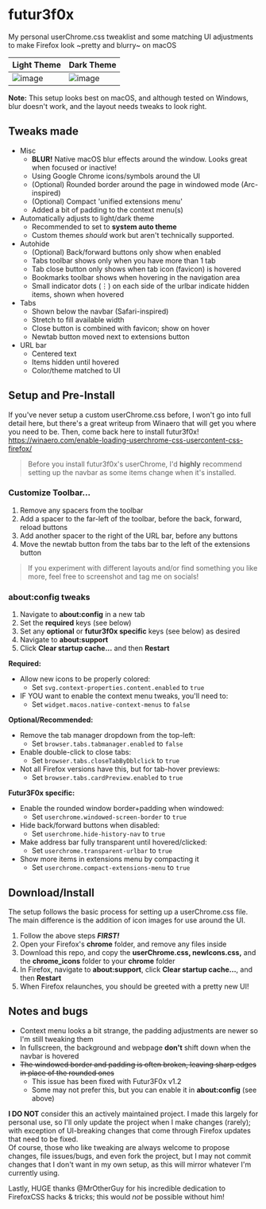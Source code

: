 
# futur3f0x
My personal userChrome.css tweaklist and some matching UI adjustments to make Firefox look ~pretty and blurry\~ on macOS  

|Light Theme|Dark Theme|
|---|---|
|![image](https://github.com/Futur3Sn0w/futur3f0x/assets/18166632/25ce25ce-a230-49cc-a131-030c796db69c)|![image](https://github.com/Futur3Sn0w/futur3f0x/assets/18166632/ebbb82a3-cfe5-4bd0-bced-5f7bab827d8e)|

**Note:** This setup looks best on macOS, and although tested on Windows, blur doesn't work, and the layout needs tweaks to look right.

## Tweaks made
- Misc
 	- **BLUR!** Native macOS blur effects around the window. Looks great when focused or inactive!
	- Using Google Chrome icons/symbols around the UI
	- (Optional) Rounded border around the page in windowed mode (Arc-inspired)
	- (Optional) Compact 'unified extensions menu'
	- Added a bit of padding to the context menu(s)
- Automatically adjusts to light/dark theme
	- Recommended to set to **system auto theme**
	- Custom themes *should* work but aren't technically supported.
- Autohide
	- (Optional) Back/forward buttons only show when enabled
	- Tabs toolbar shows only when you have more than 1 tab
	- Tab close button only shows when tab icon (favicon) is hovered
	- Bookmarks toolbar shows when hovering in the navigation area
	- Small indicator dots (⋮) on each side of the urlbar indicate hidden items, shown when hovered
- Tabs
	- Shown below the navbar (Safari-inspired)
	- Stretch to fill available width
	- Close button is combined with favicon; show on hover
	- Newtab button moved next to extensions button
- URL bar
	- Centered text 
	- Items hidden until hovered
	- Color/theme matched to UI

## Setup and Pre-Install
If you've never setup a custom userChrome.css before, I won't go into full detail here, but there's a great writeup from Winaero that will get you where you need to be. Then, come back here to install futur3f0x!  
https://winaero.com/enable-loading-userchrome-css-usercontent-css-firefox/
  
> Before you install futur3f0x's userChrome, I'd **highly** recommend setting up the navbar as some items change when it's installed.  
  
### Customize Toolbar...
1. Remove any spacers from the toolbar
2. Add a spacer to the far-left of the toolbar, before the back, forward, reload buttons
3. Add another spacer to the right of the URL bar, before any buttons
4. Move the newtab button from the tabs bar to the left of the extensions button
> If you experiment with different layouts and/or find something you like more, feel free to screenshot and tag me on socials!

### about:config tweaks
1. Navigate to **about:config** in a new tab
2. Set the **required** keys (see below)
3. Set any **optional** or **futur3f0x specific** keys (see below) as desired
4. Navigate to **about:support**
5. Click **Clear startup cache...** and then **Restart**  

**Required:**
- Allow new icons to be properly colored:
	- Set `svg.context-properties.content.enabled` to `true`
- IF YOU want to enable the context menu tweaks, you'll need to:
	- Set `widget.macos.native-context-menus` to `false`

**Optional/Recommended:**
- Remove the tab manager dropdown from the top-left:
	- Set `browser.tabs.tabmanager.enabled` to `false`
- Enable double-click to close tabs:
	- Set `browser.tabs.closeTabByDblclick` to `true`
- Not all Firefox versions have this, but for tab-hover previews:
	- Set `browser.tabs.cardPreview.enabled` to `true`
 
**Futur3F0x specific:**
- Enable the rounded window border+padding when windowed:
	- Set `userchrome.windowed-screen-border` to `true`
- Hide back/forward buttons when disabled:
	- Set `userchrome.hide-history-nav` to `true`
- Make address bar fully transparent until hovered/clicked:
	- Set `userchrome.transparent-urlbar` to `true`
- Show more items in extensions menu by compacting it
	- Set `userchrome.compact-extensions-menu` to `true`
  
## Download/Install
The setup follows the basic process for setting up a userChrome.css file. The main difference is the addition of icon images for use around the UI.  
1. Follow the above steps ***FIRST!***
2. Open your Firefox's **chrome** folder, and remove any files inside
3. Download this repo, and copy the **userChrome.css, newIcons.css,** and the  **chrome_icons** folder to your **chrome** folder
4. In Firefox, navigate to **about:support**, click **Clear startup cache...**, and then **Restart**
5. When Firefox relaunches, you should be greeted with a pretty new UI!

## Notes and bugs
- Context menu looks a bit strange, the padding adjustments are newer so I'm still tweaking them
- In fullscreen, the background and webpage **don't** shift down when the navbar is hovered
- ~~The windowed border and padding is often broken, leaving sharp edges in place of the rounded ones~~
	- This issue has been fixed with Futur3F0x v1.2
	- Some may not prefer this, but you can enable it in **about:config** (see above)

**I DO NOT** consider this an actively maintained project. I made this largely for personal use, so I'll only update the project when I make changes (rarely); with exception of UI-breaking changes that come through Firefox updates that need to be fixed.  
Of course, those who like tweaking are always welcome to propose changes, file issues/bugs, and even fork the project, but I may not commit changes that I don't want in my own setup, as this will mirror whatever I'm currently using.

Lastly, HUGE thanks @MrOtherGuy for his incredible dedication to FirefoxCSS hacks & tricks; this would *not* be possible without him!
